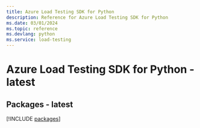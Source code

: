 ```yaml
---
title: Azure Load Testing SDK for Python
description: Reference for Azure Load Testing SDK for Python
ms.date: 03/01/2024
ms.topic: reference
ms.devlang: python
ms.service: load-testing
---
```

# Azure Load Testing SDK for Python - latest

## Packages - latest
[!INCLUDE [packages](load-testing-index.md)]